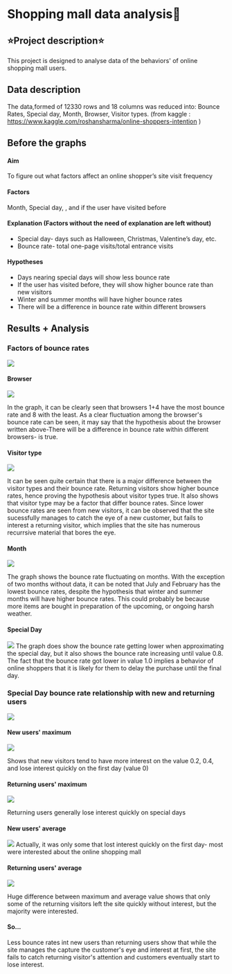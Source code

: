 # Shopping mall data analysis:speech_balloon:

## :star:Project description:star:

 This project is designed to analyse data of the behaviors' of online shopping mall users. 
 
## Data description

The data,formed of 12330 rows and 18 columns was reduced into: Bounce Rates, Special day, Month, Browser, Visitor types.
(from kaggle : https://www.kaggle.com/roshansharma/online-shoppers-intention )

## Before the graphs

#### Aim
To figure out what factors affect an online shopper’s site visit frequency
#### Factors
 Month, Special day, , and if the user have visited before 
#### Explanation (Factors without the need of explanation are left without)
* Special day- days such as Halloween, Christmas, Valentine’s day, etc.
* Bounce rate- total one-page visits/total entrance visits 

#### Hypotheses
* Days nearing special days will show less bounce rate
* If the user has visited before, they will show higher bounce rate than new visitors
* Winter and summer months will have higher bounce rates
* There will be a difference in bounce rate within different browsers
## Results + Analysis
### Factors of bounce rates
![](/img/BounceRateFactor_full.PNG)

#### Browser
![](/img/BounceRateFactor_browser.PNG) 

In the graph, it can be clearly seen that browsers 1+4 have the most bounce rate and 8 with the least. As a clear fluctuation among the browser's bounce rate can be seen, it may say that the hypothesis about the browser written above-There will be a difference in bounce rate within different browsers- is true. 

#### Visitor type
![](/img/BounceRateFactor_visitorType.PNG)

It can be seen quite certain that there is a major difference between the visitor types and their bounce rate. Returning visitors show higher bounce rates, hence proving the hypothesis about visitor types true. It also shows that visitor type may be a factor that differ bounce rates. 
Since lower bounce rates are seen from new visitors, it can be observed that the site sucessfully manages to catch the eye of a new customer, but fails to interest a returning visitor, which implies that the site has numerous recurrsive material that bores the eye.

#### Month
![](/img/BounceRateFactor_Month.PNG)

The graph shows the bounce rate fluctuating on months. With the exception of two months without data, it can be noted that July and February has the lowest bounce rates, despite the hypothesis that winter and summer months will have higher bounce rates. This could probably be because more items are bought in preparation of the upcoming, or ongoing harsh weather.

#### Special Day
![](/img/BounceRateFactor_SpecialDay.PNG)
The graph does show the bounce rate getting lower when approximating the special day, but it also shows the bounce rate increasing until value 0.8. 
The fact that the bounce rate got lower in value 1.0 implies a behavior of online shoppers that it is likely for them to delay the purchase until the final day.

### Special Day bounce rate relationship with new and returning users

![](/img/rkddlwns_tot)

#### New users' maximum
![](/img/rkddlwns_nwmx)

Shows that new visitors tend to have more interest on the value 0.2, 0.4, and lose interest quickly on the first day (value 0)
#### Returning users' maximum
![](/img/rkddlsnws_rvmx)

Returning users generally lose interest quickly on special days
#### New users' average
![](/img/rkddlwns_nwavg)
Actually, it was only some that lost interest quickly on the first day- most were interested about the online shopping mall
#### Returning users' average
![](/img/rkddlwns_rvavg)

Huge difference between maximum and average value shows that only some of the returning visitors left the site quickly without interest, but the majority were interested.
#### So...

Less bounce rates int new users than returning users show that while the site manages the capture the customer's eye and interest at first, the site fails to catch returning visitor's attention and customers eventually start to lose interest.

